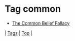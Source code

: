 <!--
title: Tag common
date: 2020-06-28T15:26:58.268Z
tags:
-->
# Tag common

 * [The Common Belief Fallacy](100576539704.md)

| [Tags](tags.md) | [Top](index.md) |
